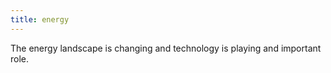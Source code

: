 ```yaml
---
title: energy
---
```

The energy landscape is changing and technology is playing and important role. 